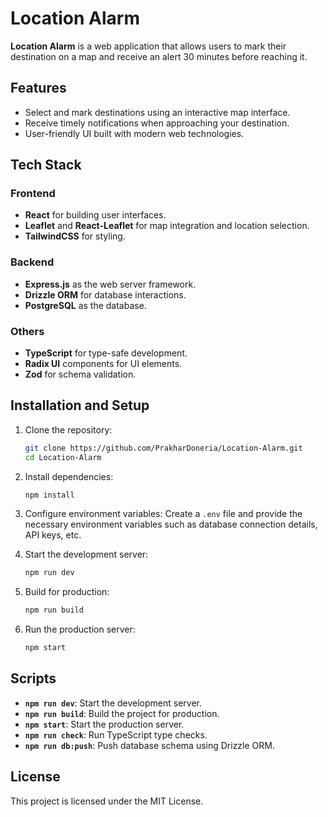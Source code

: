 # Location Alarm

**Location Alarm** is a web application that allows users to mark their destination on a map and receive an alert 30 minutes before reaching it.

## Features

- Select and mark destinations using an interactive map interface.
- Receive timely notifications when approaching your destination.
- User-friendly UI built with modern web technologies.

## Tech Stack

### Frontend
- **React** for building user interfaces.
- **Leaflet** and **React-Leaflet** for map integration and location selection.
- **TailwindCSS** for styling.

### Backend
- **Express.js** as the web server framework.
- **Drizzle ORM** for database interactions.
- **PostgreSQL** as the database.

### Others
- **TypeScript** for type-safe development.
- **Radix UI** components for UI elements.
- **Zod** for schema validation.

## Installation and Setup

1. Clone the repository:
   ```bash
   git clone https://github.com/PrakharDoneria/Location-Alarm.git
   cd Location-Alarm
   ```

2. Install dependencies:
   ```bash
   npm install
   ```

3. Configure environment variables:
   Create a `.env` file and provide the necessary environment variables such as database connection details, API keys, etc.

4. Start the development server:
   ```bash
   npm run dev
   ```

5. Build for production:
   ```bash
   npm run build
   ```

6. Run the production server:
   ```bash
   npm start
   ```

## Scripts

- **`npm run dev`**: Start the development server.
- **`npm run build`**: Build the project for production.
- **`npm start`**: Start the production server.
- **`npm run check`**: Run TypeScript type checks.
- **`npm run db:push`**: Push database schema using Drizzle ORM.

## License

This project is licensed under the MIT License.
